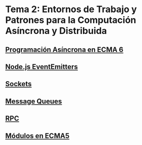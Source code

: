 # Tema 2: Entornos de Trabajo y Patrones para la Computación Asíncrona y Distribuida

## [Programación Asíncrona en ECMA 6](async)

## [Node.js EventEmitters](event-emitter)

## [Sockets](sockets)

## [Message Queues](message-queues)

## [RPC](rpc)

## [Módulos en ECMA5](modulos-ecma5)
